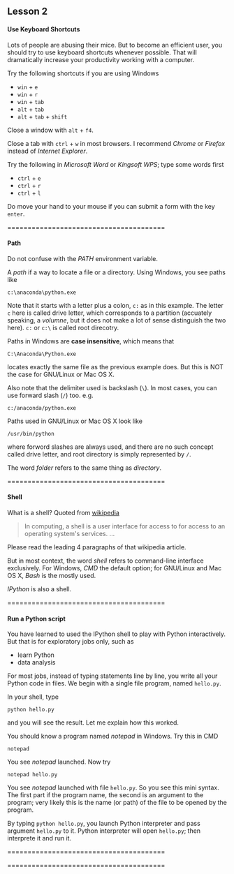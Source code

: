 
Lesson 2
--------

#### Use Keyboard Shortcuts ####

Lots of people are abusing their mice. But to become an efficient user, you
should try to use keyboard shortcuts whenever possible. That will dramatically
increase your productivity working with a computer. 

Try the following shortcuts if you are using Windows

+ `win` + `e`
+ `win` + `r`
+ `win` + `tab`
+ `alt` + `tab`
+ `alt` + `tab` + `shift`

Close a window with `alt` + `f4`.

Close a tab with `ctrl` + `w` in most browsers. I recommend *Chrome* or
*Firefox* instead of *Internet Explorer*.

Try the following in *Microsoft Word* or *Kingsoft WPS*; type some words first 

+ `ctrl` + `e` 
+ `ctrl` + `r`
+ `ctrl` + `l`

Do move your hand to your mouse if you can submit a form with the key `enter`.

=======================================

#### Path ####

Do not confuse with the *PATH* environment variable.

A *path* if a way to locate a file or a directory. Using Windows, you see paths
like

    c:\anaconda\python.exe

Note that it starts with a letter plus a colon, `c:` as in this example. The
letter `c` here is called drive letter, which corresponds to a partition
(accuately speaking, a *volumne*, but it does not make a lot of sense distinguish
the two here). `c:` or `c:\` is called root direcotry. 

Paths in Windows are **case insensitive**, which means that

    C:\Anaconda\Python.exe

locates exactly the same file as the previous example does. But this is NOT the
case for GNU/Linux or Mac OS X.

Also note that the delimiter used is backslash (`\`). In most cases, you can use
forward slash (`/`) too. e.g.

    c:/anaconda/python.exe

Paths used in GNU/Linux or Mac OS X look like

    /usr/bin/python

where forword slashes are always used, and there are no such concept called
drive letter, and root directory is simply represented by `/`.

The word *folder* refers to the same thing as *directory*.

=======================================

#### Shell ####

What is a shell? Quoted from
[wikipedia](http://en.wikipedia.org/wiki/Shell_%28computing%29)

>    In computing, a shell is a user interface for access to for access to an
>    operating system's services. ...

Please read the leading 4 paragraphs of that wikipedia article.

But in most context, the word *shell* refers to command-line interface
exclusively. For Windows, *CMD* the default option; for GNU/Linux and Mac OS X,
*Bash* is the mostly used.

*IPython* is also a shell.

=======================================

#### Run a Python script ####

You have learned to used the IPython shell to play with Python interactively.
But that is for exploratory jobs only, such as

+ learn Python
+ data analysis

For most jobs, instead of typing statements line by line, you write all your
Python code in files. We begin with a single file program, named `hello.py`. 

In your shell, type

    python hello.py

and you will see the result. Let me explain how this worked.

You should know a program named *notepad* in Windows. Try this in CMD

    notepad

You see *notepad* launched. Now try

    notepad hello.py

You see *notepad* launched with file `hello.py`. So you see this mini syntax.
The first part if the program name, the second is an argument to the program;
very likely this is the name (or path) of the file to be opened by the program.

By typing `python hello.py`, you launch Python interpreter and pass argument
`hello.py` to it. Python interpreter will open `hello.py`; then interprete it
and run it.

=======================================



=======================================

